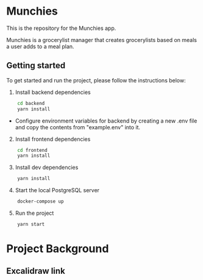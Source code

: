 # Munchies

This is the repository for the Munchies app.

Munchies is a grocerylist manager that creates grocerylists based on meals a user adds to a meal plan.

## Getting started

To get started and run the project, please follow the instructions below:

1. Install backend dependencies

```sh
    cd backend
    yarn install
```

 - Configure environment variables for backend by creating a new .env file and copy the contents from "example.env" into it.


2.  Install frontend dependencies

```sh
    cd frontend
    yarn install
```

3. Install dev dependencies

```sh
    yarn install
```

4. Start the local PostgreSQL server

```sh
    docker-compose up
```

5. Run the project

```sh
    yarn start
```

# Project Background

## Excalidraw link
[](https://excalidraw.com/#json=SW7AkPSuMpKeYJgiYuiNY,eSI40X03fBybz0p_4ZTiQw "Munchies Excalidraw")

